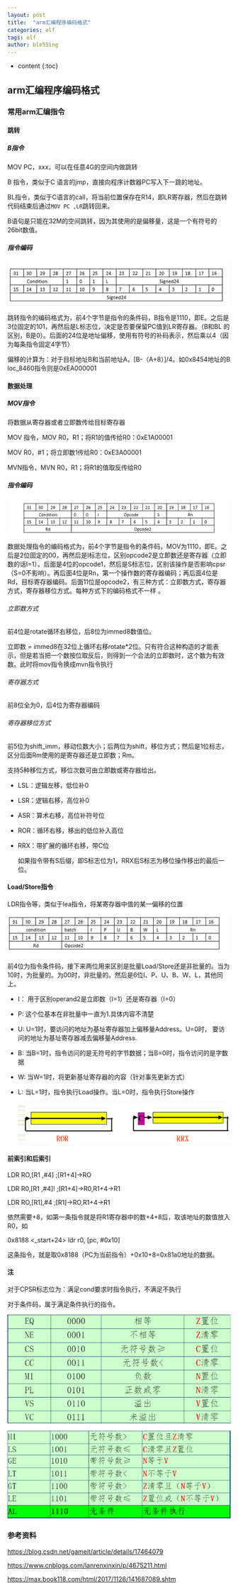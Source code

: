 ```yaml
---
layout: post
title:  "arm汇编程序编码格式"
categories: elf
tags: elf
author: ble55ing
---
```


* content
{:toc}
## arm汇编程序编码格式

### 常用arm汇编指令

#### 跳转

##### B指令

MOV PC，xxx，可以在任意4G的空间内做跳转

B 指令，类似于C 语言的jmp，直接向程序计数器PC写入下一跳的地址。

BL指令，类似于C语言的call，将当前位置保存在R14，即LR寄存器，然后在跳转代码结束后通过```MOV PC ,LR```跳转回来。

B语句是只能在32M的空间跳转，因为其使用的是偏移量，这是一个有符号的26bit数值。

##### 指令编码

![](https://raw.githubusercontent.com/ble55ing/PicGo/master/arm-code1%20(5).png)

跳转指令的编码格式为，前4个字节是指令的条件码，B指令是1110，即E。之后是3位固定的101，再然后是L标志位，决定是否要保留PC值到LR寄存器。（B和BL 的区别，B是0）。后面的24位是地址偏移，使用有符号的补码表示，然后乘以4（因为每条指令固定4字节）

偏移的计算为：对于目标地址B和当前地址A，[B-（A+8）]/4。如0x8454地址的B loc_8460指令则是0xEA000001

#### 数据处理

##### MOV指令

将数据从寄存器或者立即数传给目标寄存器

MOV 指令，MOV R0，R1；将R1的值传给R0：0xE1A00001

MOV R0，#1；将立即数1传给R0：0xE3A00001

MVN指令，MVN R0，R1；将R1的值取反传给R0

##### 指令编码

![](https://raw.githubusercontent.com/ble55ing/PicGo/master/arm-code1%20(1).png)

数据处理指令的编码格式为，前4个字节是指令的条件码，MOV为1110，即E。之后是2位固定的00，再然后是I标志位，区别opcode2是立即数还是寄存器（立即数的话I=1）。后面是4位的opcode1，然后是S标志位，区别该操作是否影响cpsr（S=0不影响）。再后面4位是Rn，第一个操作数的寄存器编码；再后面4位是Rd，目标寄存器编码。后面11位是opcode2，有三种方式：立即数方式，寄存器方式，寄存器移位方式。每种方式下的编码格式不一样 。

###### 立即数方式

前4位是rotate循环右移位，后8位为immed8数值位。

立即数 = immed8在32位上循环右移rotate*2位。只有符合这种构造的才能表示，但是若当把一个数按位取反后，则得到一个合法的立即数时，这个数为有效数。此时将mov指令换成mvn指令执行

###### 寄存器方式

前8位全为0，后4位为寄存器编码

###### 寄存器移位方式

前5位为shift_imm，移动位数大小；后两位为shift，移位方式；然后是1位标志，区分后面Rm使用的是寄存器还是立即数；Rm。

支持5种移位方式，移位次数可由立即数或寄存器给出。

- LSL：逻辑左移，低位补0

- LSR：逻辑右移，高位补0

- ASR：算术右移，高位补符号位

- ROR：循环右移，移出的低位补入高位

- RRX：带扩展的循环右移，带C位

  如果指令带有S后缀，即S标志位为1，RRX后S标志为移位操作移出的最后一位。


#### Load/Store指令

LDR指令等，类似于lea指令，将某寄存器中值的某一偏移的位置

![](https://raw.githubusercontent.com/ble55ing/PicGo/master/arm-code1%20(2).png)

前4位为指令条件码，接下来两位用来区别是批量Load/Store还是非批量的。当为10时，为批量的。为00时，非批量的。然后是6位I、P、U、B、W、L，其他同上。

- I：           用于区别operand2是立即数（I=1）还是寄存器（I=0）

- P:            这个位基本在非批量中一直为1.具体内容不清楚

- U:            U=1时，要访问的地址为基址寄存器加上偏移量Address。U=0时， 要访问的地址为基址寄存器减去偏移量Address.

- B:            当B=1时，指令访问的是无符号的字节数据；当B=0时，指令访问的是字数据

- W:           当W=1时，将更新基址寄存器的内容（针对事先更新方式）

- L:            当L=1时，指令执行Load操作。当L=0时，指令执行Store操作

  ![](https://raw.githubusercontent.com/ble55ing/PicGo/master/arm-code1%20(4).png)

#### 前索引和后索引

LDR RO,[R1 ,#4]  ;[R1+4]->RO

LDR R0,[R1 ,#4]! ;[R1+4]->R0,R1+4->R1

LDR RO,[R1],#4  ;[R1]->RO,R1+4->R1

依然需要+8，如第一条指令就是将R1寄存器中的数+4+8后，取该地址的数值放入R0，如

0x8188 <_start+24>    ldr    r0, [pc, #0x10]

这条指令，就是取0x8188（PC为当前指令）+0x10+8=0x81a0地址的数据。

#### 注

对于CPSR标志位为：满足cond要求时指令执行，不满足不执行

对于条件码，属于满足条件执行的指令。

![](https://raw.githubusercontent.com/ble55ing/PicGo/master/arm-code1%20(6).png)

![](https://raw.githubusercontent.com/ble55ing/PicGo/master/arm-code1%20(3).png)

### 参考资料

<https://blog.csdn.net/gameit/article/details/17464079>

<https://www.cnblogs.com/lanrenxinxin/p/4675211.html>

<https://max.book118.com/html/2017/1126/141687089.shtm>

